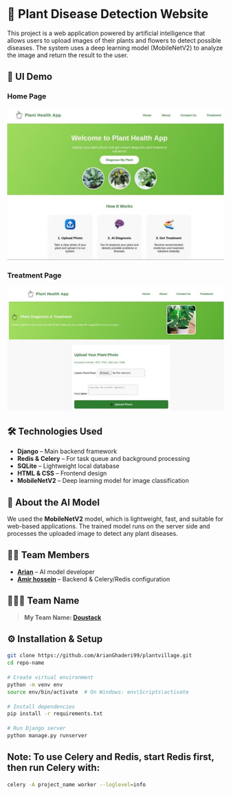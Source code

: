# 🌿 Plant Disease Detection Website

This project is a web application powered by artificial intelligence that allows users to upload images of their plants and flowers to detect possible diseases. The system uses a deep learning model (MobileNetV2) to analyze the image and return the result to the user.

## 📸 UI Demo

### Home Page
![Home Page](https://github.com/ArianGhaderi99/plantvillage/blob/main/image/photo_2025-06-03_17-30-23.jpg)

### Treatment Page
![Treatment Page](https://github.com/ArianGhaderi99/plantvillage/blob/main/image/photo_2025-06-03_17-30-07.jpg)

## 🛠️ Technologies Used

- **Django** – Main backend framework  
- **Redis & Celery** – For task queue and background processing  
- **SQLite** – Lightweight local database  
- **HTML & CSS** – Frontend design  
- **MobileNetV2** – Deep learning model for image classification  

## 🧠 About the AI Model

We used the **MobileNetV2** model, which is lightweight, fast, and suitable for web-based applications. The trained model runs on the server side and processes the uploaded image to detect any plant diseases.

## 👨‍💻 Team Members

- **[Arian](https://github.com/arianghaderi99)** – AI model developer  
- **[Amir hossein](https://github.com/amirhosssein0)** – Backend & Celery/Redis configuration  

## 🧑‍🤝‍🧑 Team Name

> **My Team Name: [Doustack](https://github.com/doustack)**

## ⚙️ Installation & Setup

```bash
git clone https://github.com/ArianGhaderi99/plantvillage.git
cd repo-name

# Create virtual environment
python -m venv env
source env/bin/activate  # On Windows: env\Scripts\activate

# Install dependencies
pip install -r requirements.txt

# Run Django server
python manage.py runserver
```

## Note: To use Celery and Redis, start Redis first, then run Celery with:
```bash
celery -A project_name worker --loglevel=info
```